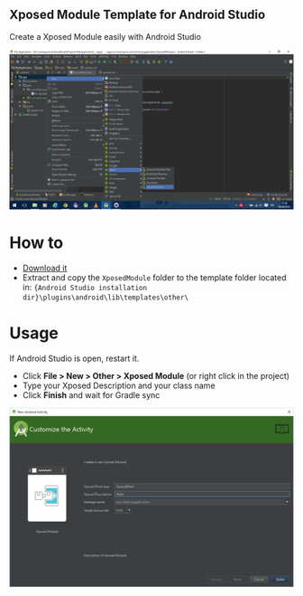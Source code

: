 Xposed Module Template for Android Studio
-----------------------------------------

Create a Xposed Module easily with Android Studio

![](https://github.com/DVDAndroid/XposedModuleTemplate/blob/master/screenshot.png)

# How to

- [Download it](http://github.com/dvdandroid/XposedModuleTemplate/archive/master.zip)
- Extract and copy the `XposedModule` folder to the template folder located in:
`{Android Studio installation dir}\plugins\android\lib\templates\other\`

# Usage

If Android Studio is open, restart it.

 - Click **File > New > Other > Xposed Module** (or right click in the project)
 - Type your Xposed Description and your class name
 - Click **Finish** and wait for Gradle sync

![](https://github.com/DVDAndroid/XposedModuleTemplate/blob/master/wizard.png)